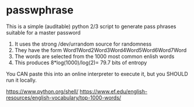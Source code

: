 # passwphrase

This is a simple (auditable) python 2/3 script to generate pass phrases suitable for a master password

1. It uses the strong /dev/urrandom source for randomness
2. They have the form Word1Word2Word3Word4Word5Word6Word7Word
3. The words are selected from the 1000 most common enlish words 
4. This produces 8*log(1000)/log(2)= 79.7 bits of entropy

You CAN paste this into an online interpreter to execute it, but you SHOULD run it locally.

https://www.python.org/shell/
https://www.ef.edu/english-resources/english-vocabulary/top-1000-words/
